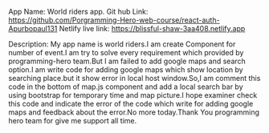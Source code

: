 App Name: World riders app.
Git hub Link: https://github.com/Porgramming-Hero-web-course/react-auth-Apurbopaul131 
Netlify live link: https://blissful-shaw-3aa408.netlify.app

Description: My app name is world riders.I am create Component for number of event.I am try to solve every requirement which provided by programming-hero team.But I am failed to add google maps and search option.I am write code for adding google maps which show location by searching place.but it show error in local host window.So,I am comment this code in the bottom of map.js component and add a local search bar by using bootstrap for temporary time and  map picture.I hope examiner check this code and indicate the error of the code which write for adding google maps and feedback about the error.No more today.Thank You programming hero team for give me support all time.


